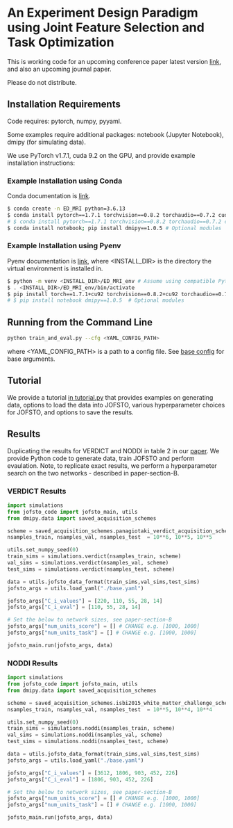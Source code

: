# An Experiment Design Paradigm using Joint Feature Selection and Task Optimization

This is working code for an upcoming conference paper latest version [link](https://arxiv.org/abs/2210.06891), and also an upcoming journal paper.

Please do not distribute.

## Installation Requirements

Code requires: pytorch, numpy, pyyaml.

Some examples require additional packages: notebook (Jupyter Notebook), dmipy (for simulating data).

We use PyTorch v1.7.1, cuda 9.2 on the GPU, and provide example installation instructions:

### Example Installation using Conda

Conda documentation is [link](https://docs.conda.io).

```bash
$ conda create -n ED_MRI python=3.6.13
$ conda install pytorch==1.7.1 torchvision==0.8.2 torchaudio==0.7.2 cudatoolkit=9.2 pyyaml -c pytorch # GPU installation
# $ conda install pytorch==1.7.1 torchvision==0.8.2 torchaudio==0.7.2 cpuonly pyyaml -c pytorch # CPU only
$ conda install notebook; pip install dmipy==1.0.5 # Optional modules
```

### Example Installation using Pyenv

Pyenv documentation is [link](https://github.com/pyenv), where <INSTALL_DIR> is the directory the virtual environment is installed in.

```bash
$ python -m venv <INSTALL_DIR>/ED_MRI_env # Assume using compatible Python version e.g. 3.6.13
$ . <INSTALL_DIR>/ED_MRI_env/bin/activate
$ pip install torch==1.7.1+cu92 torchvision==0.8.2+cu92 torchaudio==0.7.2 -f https://download.pytorch.org/whl/torch_stable.html pyyaml
# $ pip install notebook dmipy==1.0.5  # Optional modules
```

## Running from the Command Line

```bash
python train_and_eval.py --cfg <YAML_CONFIG_PATH>
```

where <YAML_CONFIG_PATH> is a path to a config file.  See [base config](./base.yaml) for base arguments.


## Tutorial

We provide a tutorial [in tutorial.py](./tutorial.py) that provides examples on generating data, options to load the data into JOFSTO, various hyperparameter choices for JOFSTO, and options to save the results.

## Results

Duplicating the results for VERDICT and NODDI in table 2 in our [paper](https://arxiv.org/pdf/2210.06891.pdf).  We provide Python code to generate data, train JOFSTO and perform evaulation.  Note, to replicate exact results, we perform a hyperparameter search on the two networks - described in paper-section-B.

### VERDICT Results

```python
import simulations
from jofsto_code import jofsto_main, utils
from dmipy.data import saved_acquisition_schemes

scheme = saved_acquisition_schemes.panagiotaki_verdict_acquisition_scheme()
nsamples_train, nsamples_val, nsamples_test  = 10**6, 10**5, 10**5

utils.set_numpy_seed(0)
train_sims = simulations.verdict(nsamples_train, scheme)
val_sims = simulations.verdict(nsamples_val, scheme)
test_sims = simulations.verdict(nsamples_test, scheme)

data = utils.jofsto_data_format(train_sims,val_sims,test_sims)
jofsto_args = utils.load_yaml("./base.yaml")

jofsto_args["C_i_values"] = [220, 110, 55, 28, 14]
jofsto_args["C_i_eval"] = [110, 55, 28, 14]

# Set the below to network sizes, see paper-section-B
jofsto_args["num_units_score"] = [] # CHANGE e.g. [1000, 1000]
jofsto_args["num_units_task"] = [] # CHANGE e.g. [1000, 1000]

jofsto_main.run(jofsto_args, data)
```

### NODDI Results

```python
import simulations
from jofsto_code import jofsto_main, utils
from dmipy.data import saved_acquisition_schemes

scheme = saved_acquisition_schemes.isbi2015_white_matter_challenge_scheme()
nsamples_train, nsamples_val, nsamples_test  = 10**5, 10**4, 10**4

utils.set_numpy_seed(0)
train_sims = simulations.noddi(nsamples_train, scheme)
val_sims = simulations.noddi(nsamples_val, scheme)
test_sims = simulations.noddi(nsamples_test, scheme)

data = utils.jofsto_data_format(train_sims,val_sims,test_sims)
jofsto_args = utils.load_yaml("./base.yaml")

jofsto_args["C_i_values"] = [3612, 1806, 903, 452, 226]
jofsto_args["C_i_eval"] = [1806, 903, 452, 226]

# Set the below to network sizes, see paper-section-B
jofsto_args["num_units_score"] = [] # CHANGE e.g. [1000, 1000]
jofsto_args["num_units_task"] = [] # CHANGE e.g. [1000, 1000]

jofsto_main.run(jofsto_args, data)
```
